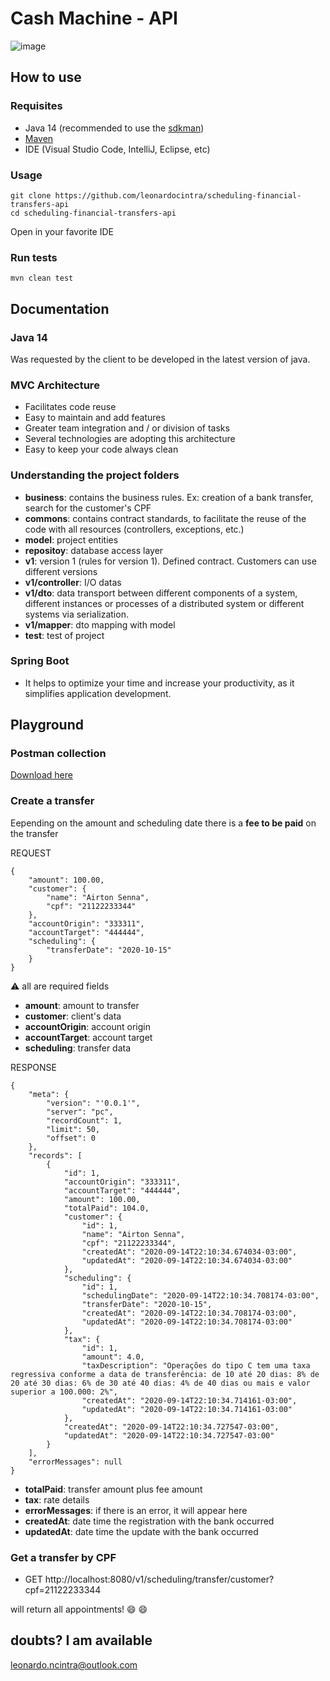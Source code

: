 # Cash Machine - API
![image](https://media.giphy.com/media/ADgfsbHcS62Jy/giphy.gif)


## How to use
### Requisites
- Java 14 (recommended to use the [sdkman](https://sdkman.io/))
- [Maven](https://maven.apache.org/)
- IDE (Visual Studio Code, IntelliJ, Eclipse, etc)

### Usage
```
git clone https://github.com/leonardocintra/scheduling-financial-transfers-api
cd scheduling-financial-transfers-api
```

Open in your favorite IDE

### Run tests
```
mvn clean test
```


## Documentation
### Java 14
Was requested by the client to be developed in the latest version of java.

### MVC Architecture
- Facilitates code reuse
- Easy to maintain and add features
- Greater team integration and / or division of tasks
- Several technologies are adopting this architecture
- Easy to keep your code always clean

### Understanding the project folders
- **business**: contains the business rules. Ex: creation of a bank transfer, search for the customer's CPF
- **commons**: contains contract standards, to facilitate the reuse of the code with all resources (controllers, exceptions, etc.)
- **model**: project entities
- **repositoy**: database access layer
- **v1**: version 1 (rules for version 1). Defined contract. Customers can use different versions
- **v1/controller**: I/O datas 
- **v1/dto**: data transport between different components of a system, different instances or processes of a distributed system or different systems via serialization.
- **v1/mapper**: dto mapping with model 
- **test**: test of project

### Spring Boot
- It helps to optimize your time and increase your productivity, as it simplifies application development.


## Playground

### Postman collection
[Download here](https://www.getpostman.com/collections/c8d14cd9bd4833aa26e7)


### Create a transfer

Eepending on the amount and scheduling date there is a **fee to be paid** on the transfer

REQUEST
```
{
    "amount": 100.00,
    "customer": {
        "name": "Airton Senna",
        "cpf": "21122233344"
    },
    "accountOrigin": "333311",
    "accountTarget": "444444",
    "scheduling": {
        "transferDate": "2020-10-15"
    }
}
```
:warning: all are required fields
- **amount**: amount to transfer
- **customer**: client's data
- **accountOrigin**: account origin
- **accountTarget**: account target
- **scheduling**: transfer data

RESPONSE
```
{
    "meta": {
        "version": "'0.0.1'",
        "server": "pc",
        "recordCount": 1,
        "limit": 50,
        "offset": 0
    },
    "records": [
        {
            "id": 1,
            "accountOrigin": "333311",
            "accountTarget": "444444",
            "amount": 100.00,
            "totalPaid": 104.0,
            "customer": {
                "id": 1,
                "name": "Airton Senna",
                "cpf": "21122233344",
                "createdAt": "2020-09-14T22:10:34.674034-03:00",
                "updatedAt": "2020-09-14T22:10:34.674034-03:00"
            },
            "scheduling": {
                "id": 1,
                "schedulingDate": "2020-09-14T22:10:34.708174-03:00",
                "transferDate": "2020-10-15",
                "createdAt": "2020-09-14T22:10:34.708174-03:00",
                "updatedAt": "2020-09-14T22:10:34.708174-03:00"
            },
            "tax": {
                "id": 1,
                "amount": 4.0,
                "taxDescription": "Operações do tipo C tem uma taxa regressiva conforme a data de transferência: de 10 até 20 dias: 8% de 20 até 30 dias: 6% de 30 até 40 dias: 4% de 40 dias ou mais e valor superior a 100.000: 2%",
                "createdAt": "2020-09-14T22:10:34.714161-03:00",
                "updatedAt": "2020-09-14T22:10:34.714161-03:00"
            },
            "createdAt": "2020-09-14T22:10:34.727547-03:00",
            "updatedAt": "2020-09-14T22:10:34.727547-03:00"
        }
    ],
    "errorMessages": null
}
```
- **totalPaid**: transfer amount plus fee amount
- **tax**: rate details
- **errorMessages**: if there is an error, it will appear here
- **createdAt**: date time the registration with the bank occurred
- **updatedAt**: date time the update with the bank occurred


### Get a transfer by CPF
- GET http://localhost:8080/v1/scheduling/transfer/customer?cpf=21122233344

will return all appointments! :smile: :smile: 

## doubts? I am available
leonardo.ncintra@outlook.com

